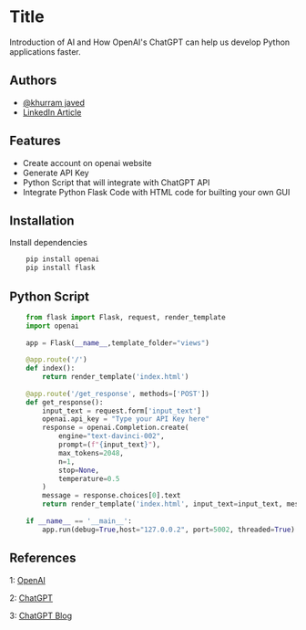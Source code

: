 
# Title

Introduction of AI and How OpenAI's ChatGPT can help us develop Python applications faster.


## Authors

- [@khurram javed](https://github.com/shahkh-eng/)
- [LinkedIn Article](https://www.linkedin.com/pulse/introduction-ai-how-openais-chatgpt-can-help-us-built-khurram-javed?trk=public_profile_article_view)

    
## Features

- Create account on openai website
- Generate API Key
- Python Script that will integrate with ChatGPT API
- Integrate Python Flask Code with HTML code for builting your own GUI

## Installation

Install dependencies

```bash
    pip install openai
    pip install flask
```

## Python Script

```python
    from flask import Flask, request, render_template
    import openai
    
    app = Flask(__name__,template_folder="views")
    
    @app.route('/')
    def index():
        return render_template('index.html')
    
    @app.route('/get_response', methods=['POST'])
    def get_response():
        input_text = request.form['input_text']
        openai.api_key = "Type your API Key here"
        response = openai.Completion.create(
            engine="text-davinci-002",
            prompt=(f"{input_text}"),
            max_tokens=2048,
            n=1,
            stop=None,
            temperature=0.5
        )
        message = response.choices[0].text
        return render_template('index.html', input_text=input_text, message=message)
    
    if __name__ == '__main__':
        app.run(debug=True,host="127.0.0.2", port=5002, threaded=True)
```

## References

1: [OpenAI](https://openai.com)

2: [ChatGPT](https://chat.openai.com)

3: [ChatGPT Blog](https://openai.com/blog/chatgpt)
